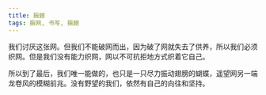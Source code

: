```yaml
---
title: 振翅
tags: 振网, 书写, 振翅
---
```



我们讨厌这张网。但我们不能破网而出，因为破了网就失去了供养，所以我们必须织网。但是我们没有能力织网，网以不可抗拒地方式织着它自己。

所以到了最后，我们唯一能做的，也只是一只尽力振动翅膀的蝴蝶，遥望网另一端龙卷风的模糊前兆。没有野望的我们，依然有自己的向往和坚持。


